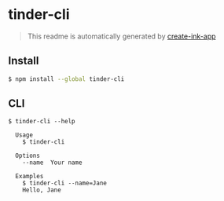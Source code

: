 # tinder-cli

> This readme is automatically generated by [create-ink-app](https://github.com/vadimdemedes/create-ink-app)


## Install

```bash
$ npm install --global tinder-cli
```


## CLI

```
$ tinder-cli --help

  Usage
    $ tinder-cli

  Options
    --name  Your name

  Examples
    $ tinder-cli --name=Jane
    Hello, Jane
```
